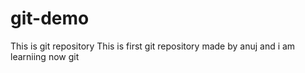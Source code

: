 # git-demo
This is git repository 
This is first git repository made by anuj and i am learniing now git

